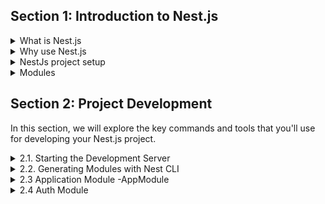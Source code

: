 ## Section 1: Introduction to Nest.js
<details>
  <summary>What is Nest.js</summary>

# What is Nest.js?

Nest.js is a progressive Node.js framework for building efficient and scalable server-side applications. It is built on top of Express (by default) and uses TypeScript. Nest.js provides a level of abstraction above these common Node.js frameworks but also exposes their APIs to the developer. This allows for easy use of the myriad third-party modules available for each platform.


</details>

<details>
  <summary>Why use Nest.js</summary>

# Why Use Nest.js?

Nest.js offers several advantages making it a compelling choice for server-side development:

## Structure
Nest.js provides a clear and well-defined structure right from the start. This structure helps in organizing the application and makes it more maintainable in the long run.

## Modularity
The framework emphasizes modularity, allowing developers to break down their application into different modules. This makes the codebase more manageable and scalable.

## TypeScript
Nest.js is built with TypeScript support and encourages its use, although it still enables developers to write in pure JavaScript. TypeScript provides strong typing and object-oriented programming features, leading to more robust and error-free code.

## GraphQL Integration
Nest.js has excellent support for GraphQL, a powerful query language for APIs, and provides a straightforward way of building efficient and scalable APIs.

## Microservices
It is well-suited for building microservice architectures, offering various tools and features to handle inter-service communication effectively.

## RESTful API Development
Nest.js is a great choice for building RESTful APIs with its rich set of decorators and modules, simplifying the handling of HTTP requests and responses.

## Easy Documentation
With tools like Swagger, Nest.js makes it easy to document your APIs, which is essential for large-scale applications and teams.

## Popularity
Nest.js has been gaining popularity rapidly in the Node.js community due to its robust architecture and the convenience it offers. This popularity has led to a growing community and ecosystem, providing support and resources for developers.

</details>

<details>
  <summary>NestJs project setup</summary>

# NestJs project setup?

### installation
```shell
$ npm i -g @nestjs/cli
$ nest new project-name
```


</details>

<details>
  <summary>Modules</summary>

# What is Module?
[Link to Nest.js Modules Documentation](https://docs.nestjs.com/modules)

<details>
  <summary>Concept Module</summary>
  
 
  ### Key Points about Nest.js Modules:

- **Organization**: Modules are the primary way of organizing controllers, services, and other elements in Nest.js. Each module is a class decorated with `@Module()`.

- **Encapsulation**: They encapsulate providers (like services) and controllers, ensuring a clear and structured architecture. This means that everything that is related to a specific feature or functionality is bundled together.

- **Reusability**: You can easily reuse a module in different parts of your application, just like how you might reuse a set of tools for different projects.

- **Modularity**: This concept promotes a modular architecture, encouraging you to divide your application into distinct features with their boundaries. It's like building a Lego structure, where each block (or module) has its specific place and purpose.

- **Structure**: A typical module might include components like controllers to handle incoming requests, providers for business logic, and imports of other modules if needed.

### Example:

Here's a simple example of a Nest.js module:

```typescript
  import { Module } from '@nestjs/common';
  import { YourService } from './your.service';
  import { YourController } from './your.controller';

  @Module({
    imports: [],
    controllers: [YourController],
    providers: [YourService],
  })
  export class YourModule {}
```
In this example:

- `@Module()` is a decorator indicating that `YourModule` is a Nest.js module.

- Inside the `@Module()` decorator, `controllers` and `providers` are specified, which themselves are classes decorated with `@Controller()` and `@Injectable()` respectively.

## What is a Decorator?

A decorator in programming, particularly in Nest.js and other TypeScript-based frameworks, is a special kind of declaration that can be attached to a class declaration, method, accessor, property, or parameter. Decorators use the form `@expression`, where `expression` must evaluate to a function that will be called at runtime with information about the decorated declaration.

### Key Points about Decorators:

- **Metadata Attachment**: Decorators are a way to add metadata to your class, method, etc. This metadata can then be used to modify the behavior of your code at runtime.
  

  <details>
    <summary>Explain what is the metadata</summary>

    ## Understanding Metadata in Programming

  Metadata, in the context of programming and particularly in frameworks like Nest.js, refers to data that provides information about other data. It's akin to a set of instructions or details that describes the characteristics, properties, or features of your code elements. This concept is crucial in comprehending how decorators work in Nest.js and other TypeScript-based frameworks.

  ### Exploring Metadata in Programming:

  - **Description of Data**: Metadata is essentially data about data. To illustrate, consider a library where metadata about a book includes details like its title, author, publication date, and genre. In programming, metadata describes aspects such as the behavior of classes, methods, or properties.

  - **Role in Decorators**: In Nest.js, decorators leverage metadata to augment classes, methods, or properties with additional information. This information guides the framework in determining how to treat those elements. For instance, a decorator might inform Nest.js that a particular class functions as a controller and should handle HTTP requests.

  - **Runtime Influence**: Metadata can influence how your code behaves during runtime. The framework reads the metadata and takes specific actions based on it. For instance, metadata can dictate how dependency injection is managed or how routing is configured in a web application.

  - **Reflection**: TypeScript and Nest.js often utilize a feature called reflection to access and utilize metadata. Reflection is a programming mechanism that allows inspection and modification of the structure and behavior of your program at runtime.

  ### Example in Nest.js:

  Let's consider a simple controller in Nest.js:

  ```typescript
  import { Controller, Get } from '@nestjs/common';

  @Controller('users')
  export class UsersController {
    @Get()
    findAll() {
      //...
    }
  }
  ```
  Here's how metadata is applied in this scenario:

  - `@Controller('users')`: This decorator is used to associate metadata with the `UsersController` class, indicating that it serves as a controller for handling HTTP requests directed at the `/users` endpoint.

  - `@Get()`: This decorator is employed to associate metadata with the `findAll` method, explicitly specifying that it's intended to handle GET requests.

  </details>




- **Declarative Programming**: Decorators allow for a more declarative style of programming. Instead of explicitly writing code to handle certain behaviors, you can use decorators to manage this for you.

- **Common Uses in Nest.js**: In Nest.js, decorators are used for routing, dependency injection, module declaration, etc.

### Relationship between Decorators and Modules in Nest.js

In Nest.js, modules and decorators are closely related and work together to provide structure and functionality to your application.

- **Modules as Decorators**: The `@Module()` decorator is used to define a module. This decorator takes an object that can have properties like providers, controllers, imports, and exports. These properties tell Nest.js how to assemble the application.

- **Structural Organization**: Modules use decorators not just for their own definition, but also to organize other parts of the application. For example, controllers and services within a module use decorators like `@Controller()` and `@Injectable()` to declare their role within the module.

- **Dependency Injection**: The decorators in Nest.js, particularly within modules, facilitate dependency injection. This allows for loosely coupled design, enhancing modularity and maintainability of the application.

</details>
</details>



## Section 2: Project Development

In this section, we will explore the key commands and tools that you'll use for developing your Nest.js project.

<details>
  <summary>2.1. Starting the Development Server</summary>

### 2.1. Starting the Development Server

To kickstart your project development, you'll need to start the development server. The following command will be your go-to:

```bash
npm run start:dev
```

Running `npm run start:dev` will launch your Nest.js application in development mode, enabling features like hot-reloading for rapid development. This command is crucial for a smooth development workflow.

</details>


<details>
  <summary>2.2. Generating Modules with Nest CLI</summary>

### 2.2. Generating Modules with Nest CLI

[Nest CLI](https://docs.nestjs.com/cli/overview) (Command Line Interface) is a powerful tool for scaffolding various parts of your Nest.js application. One of the fundamental tasks in building your application is creating modules.

To generate a module, use the following Nest CLI command:

```bash
nest g module user
```
This command creates a new module named "user" with all the necessary files and boilerplate code. Modules are a fundamental concept in Nest.js for organizing your application into logical units, and this command helps you get started quickly.

### We will using `nest g module user` &  `nest g module bookmark` to create user and bookmark module

</details>

<details>
  <summary>2.3 Application Module -AppModule </summary>

### 2.3 Application Module (`AppModule`)

The `AppModule` is the main module of your Nest.js application. It defines the modules that your application depends on.

```typescript
import { Module } from '@nestjs/common';
import { AuthModule } from './auth/auth.module';
import { UserModule } from './user/user.module';
import { BookmarkModule } from './bookmark/bookmark.module';
import { PrismaModule } from './prisma/prisma.module';

@Module({
  imports: [AuthModule, UserModule, BookmarkModule, PrismaModule],
})
export class AppModule {}
```
**2.3.1 Auth Module (AuthModule)**
The AuthModule provides authentication-related features for your application.

**2.3.2 User Module (UserModule)**
The UserModule is responsible for managing user-related functionalities.

**2.3.3 Bookmark Module (BookmarkModule)**
The BookmarkModule handles bookmark-related operations in your application.

</details>

<details>
<summary>2.4 Auth Module</summary>

### 2.4 Auth Module

<details>
  <summary>The concept of Dependency Injection  </summary>

  ## What is Dependency Injection?

Dependency Injection (DI) is a design pattern used in software development to achieve Inversion of Control (IoC) between classes and their dependencies. Here's a simple way to understand it:

Imagine you're building a robot. Instead of hard-wiring all its parts, you design it so that you can plug in different components (like a battery, sensors, etc.). This makes your robot flexible and easier to upgrade or repair.

In programming, DI allows you to "inject" objects into a class, rather than having the class create the object itself. This makes your code more modular, testable, and maintainable.

### How Dependency Injection Works in Nest.js:

**Providers**: In Nest.js, services (also known as providers) are often the dependencies that get injected. These are classes annotated with the `@Injectable()` decorator.

**Injecting Providers**: When a class (like a controller) needs a service, Nest.js injects an instance of the service into the class. The controller doesn't need to know where the service comes from or how it's created.

**Modules and Providers**: The `@Module()` decorator is used to organize providers. It tells Nest.js which providers are available for injection and how they should be scoped.

### Example:

Here's a basic example of how dependency injection works in Nest.js:

```typescript
import { Injectable } from '@nestjs/common';

@Injectable()
export class YourService {
  doSomething(): string {
    return "Doing something!";
  }
}

import { Controller, Get } from '@nestjs/common';
import { YourService } from './your.service';

@Controller()
export class YourController {
  constructor(private yourService: YourService) {}

  @Get()
  getSomething(): string {
    return this.yourService.doSomething();
  }
}
```
### In this example:

- `YourService` is a provider (service).
- `YourController` is a consumer of `YourService`.
- Nest.js automatically injects an instance of `YourService` into `YourController` through the constructor. The controller can then use the service's methods.

### Benefits of Dependency Injection:

- **Loose Coupling**: Your classes don't depend on specific implementations of their dependencies, making them more flexible.

- **Easier Testing**: You can easily replace real services with mock objects in tests.

- **Modularity**: It encourages a modular structure, where different parts of your application can be developed and maintained independently.


</details>

### AuthService

```typescript
 import { Injectable } from '@nestjs/common';


@Injectable()
export class AuthService {
 signup(){
  return {msg: 'I have signed up'}
 }

 signin(){
  return {msg: 'I have signed in'}
 }

}

```

### AuthController

```typescript
import { Controller, Post } from '@nestjs/common';
import { AuthService } from './auth.service';

@Controller('auth')
export class AuthController {
  constructor(private authService: AuthService) {}

  @Post('signup')
  signup() {
    return this.authService.signup();
  }

  @Post('signin')
  signin() {
    return this.authService.signin();
  }
}

```

### AuthModule

```typescript
import { Module } from '@nestjs/common';
import { AuthController } from './auth.controller';
import { AuthService } from './auth.service';

@Module({
  controllers: [AuthController],
  providers: [AuthService],
})
export class AuthModule {}


```


</details>
